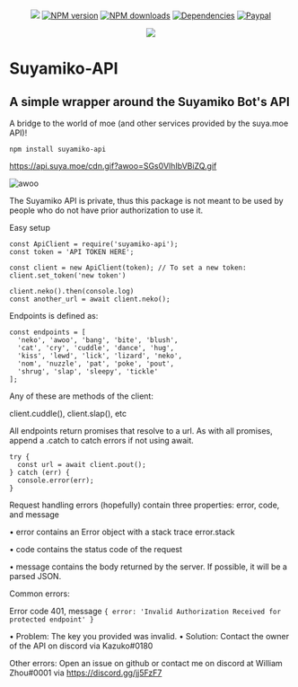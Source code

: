<div align="center">
    <br />
    <p>
        <a class="badge-align" href="https://www.codacy.com/app/wzhouwzhou/suyamiko-api?utm_source=github.com&amp;utm_medium=referral&amp;utm_content=wzhouwzhou/suyamiko-api&amp;utm_campaign=Badge_Grade"><img src="https://api.codacy.com/project/badge/Grade/84d0dc1ef2f5477eb609f73f2204dbc2"/></a>
        <a href="https://www.npmjs.com/package/suyamiko-api"><img src="https://img.shields.io/npm/v/suyamiko-api.svg" alt="NPM version" /></a>
        <a href="https://www.npmjs.com/package/suyamiko-api"><img src="https://img.shields.io/npm/dt/suyamiko-api.svg" alt="NPM downloads" /></a>
        <a href="https://david-dm.org/wzhouwzhou/suyamiko-api"><img src="https://img.shields.io/david/wzhouwzhou/suyamiko-api.svg" alt="Dependencies" /></a>
        <a href="https://paypal.me/wzhouwzhou"><img src="https://img.shields.io/badge/donate-paypal-009cde.svg" alt="Paypal" /></a>
    </p>
    <p>
        <a href="https://nodei.co/npm/suyamiko-api/"><img src="https://nodei.co/npm/suyamiko-api.png?stars=true&downloads=true"></a>
    </p>
</div>

# Suyamiko-API
## A simple wrapper around the Suyamiko Bot's API

A bridge to the world of moe (and other services provided by the suya.moe API)!

`npm install suyamiko-api`

https://api.suya.moe/cdn.gif?awoo=SGs0VlhIbVBiZQ.gif

![awoo](https://api.suya.moe/cdn.gif?awoo=SGs0VlhIbVBiZQ.gif)

The Suyamiko API is private, thus this package is not meant to be used by people who do not have prior authorization to use it.

Easy setup

    const ApiClient = require('suyamiko-api');
    const token = 'API TOKEN HERE';

    const client = new ApiClient(token); // To set a new token: client.set_token('new token')

    client.neko().then(console.log)
    const another_url = await client.neko();

Endpoints is defined as:

    const endpoints = [
      'neko', 'awoo', 'bang', 'bite', 'blush',
      'cat', 'cry', 'cuddle', 'dance', 'hug',
      'kiss', 'lewd', 'lick', 'lizard', 'neko',
      'nom', 'nuzzle', 'pat', 'poke', 'pout',
      'shrug', 'slap', 'sleepy', 'tickle'
    ];

Any of these are methods of the client:

client.cuddle(), client.slap(), etc

All endpoints return promises that resolve to a url. As with all promises, append a .catch to catch errors if not using await.

    try {
      const url = await client.pout();
    } catch (err) {
      console.error(err);
    }

Request handling errors (hopefully) contain three properties: error, code, and message

• error contains an Error object with a stack trace error.stack

• code contains the status code of the request

• message contains the body returned by the server. If possible, it will be a parsed JSON.

Common errors:

Error code 401, message `{ error: 'Invalid Authorization Received for protected endpoint' }`

• Problem: The key you provided was invalid.
• Solution: Contact the owner of the API on discord via Kazuko#0180

Other errors: Open an issue on github or contact me on discord at William Zhou#0001 via https://discord.gg/jj5FzF7
